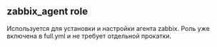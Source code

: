 ## zabbix_agent role
Используется для установки и настройки агента zabbix. Роль уже включена в full.yml и не требует отдельной прокатки.
